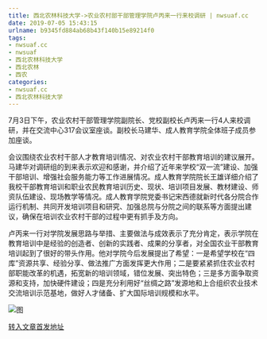```yaml
---
title: 西北农林科技大学->农业农村部干部管理学院卢丙来一行来校调研 | nwsuaf.cc
date: 2019-07-05 15:43:15
urlname: b9345fd884ab68b43f140b15e89214f0
tags: 
- nwsuaf.cc
- nwsuaf
- 西北农林科技大学
- 西北农林
- 西农
categories:
- nwsuaf.cc
- 西北农林科技大学
---
```



7月3日下午，农业农村干部管理学院副院长、党校副校长卢丙来一行4人来校调研，并在交流中心317会议室座谈。副校长马建华、成人教育学院全体班子成员参加座谈。

会议围绕农业农村干部人才教育培训情况、对农业农村干部教育培训的建议展开。马建华对调研组的到来表示欢迎和感谢，并介绍了近年来学校“双一流”建设、加强干部培训、增强社会服务能力等工作进展情况。成人教育学院院长王雄详细介绍了我校干部教育培训和职业农民教育培训历史、现状、培训项目发展、教材建设、师资队伍建设、现场教学等情况。成人教育学院党委书记宋西德就新时代各分院合作运行机制、共同开发培训项目和研究、加强总院与分院之间的联系等方面提出建议，确保在培训农业农村干部的过程中更有抓手及方向。

卢丙来一行对学院发展思路与举措、主要做法与成效表示了充分肯定，表示学院在教育培训中是经验的创造者、创新的实践者、成果的分享者，对全国农业干部教育培训起到了很好的带头作用。他对学院今后发展提出了希望：一是希望学校在“四库”资源共享、经验分享、做法推广方面发挥更大作用；二是要紧紧抓住农业农村部职能改革的机遇，拓宽新的培训领域，错位发展、突出特色；三是多方面争取资源和支持，加快硬件建设；四是充分利用好“丝绸之路”发源地和上合组织农业技术交流培训示范基地，做好人才储备、扩大国际培训规模和水平。                       



![图](https://news.nwsuaf.edu.cn/images/content/2019-07/20190705113639910501.jpg)

[转入文章首发地址](https://news.nwsuaf.edu.cn/xnxw/90755.htm)